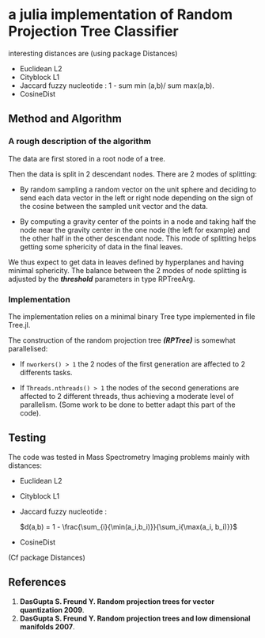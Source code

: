 # a julia implementation of Random Projection Tree Classifier

interesting distances are (using package Distances) 

* Euclidean     L2
* Cityblock     L1
* Jaccard       fuzzy nucleotide : 1 - sum min (a,b)/ sum max(a,b).
* CosineDist

## Method and Algorithm

### A rough description of the algorithm


The data are first stored in a root node of a tree.

Then the data is split in 2 descendant nodes.
There are 2 modes of splitting:

* By random sampling a random vector on the unit sphere and deciding
  to send each data vector in the left or right node depending on the sign of the cosine between the sampled unit vector and the data.

* By computing a gravity center of the points in a node and taking half the node near the
 gravity center in the one node (the left for example) and the other half in the other descendant node. This mode of splitting helps getting some sphericity of data in the final leaves.

We thus expect to get data in leaves defined by hyperplanes and having minimal sphericity.
The balance between the 2 modes of node splitting is adjusted by the **_threshold_** parameters in type RPTreeArg.  

### Implementation

The implementation relies on a minimal binary Tree type implemented in file Tree.jl.

The construction of the random projection tree **_(RPTree)_** is somewhat parallelised: 

* If ``nworkers() > 1`` the 2 nodes of the first generation are affected to 2 differents tasks.

* If ``Threads.nthreads() > 1`` the nodes of the second generations are affected to 2 different threads, thus achieving a moderate level of parallelism. (Some work to be done to better adapt this part of the code).

## Testing

The code was tested in Mass Spectrometry Imaging problems mainly with distances:

* Euclidean     L2
* Cityblock     L1
* Jaccard       fuzzy nucleotide :

    $d(a,b) = 1 - \frac{\sum_{i}{\min(a_i,b_i)}}{\sum_i{\max(a_i, b_i)}}$
    
* CosineDist

(Cf package Distances)

## References

1. **DasGupta S. Freund Y. Random projection trees for vector quantization 2009**.
2. **DasGupta S. Freund Y. Random projection trees and low dimensional manifolds 2007**.
